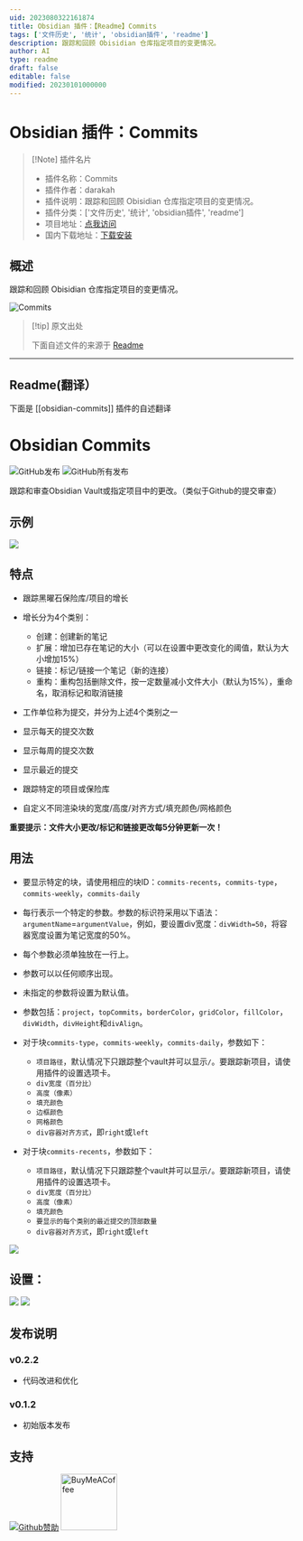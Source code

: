 ```yaml
---
uid: 2023080322161874
title: Obsidian 插件：【Readme】Commits
tags: ['文件历史', '统计', 'obsidian插件', 'readme']
description: 跟踪和回顾 Obisidian 仓库指定项目的变更情况。
author: AI
type: readme
draft: false
editable: false
modified: 20230101000000
---
```


# Obsidian 插件：Commits

> [!Note] 插件名片
> - 插件名称：Commits
> - 插件作者：darakah
> - 插件说明：跟踪和回顾 Obisidian 仓库指定项目的变更情况。
> - 插件分类：['文件历史', '统计', 'obsidian插件', 'readme']
> - 项目地址：[点我访问](https://github.com/Darakah/obsidian-commits)
> - 国内下载地址：[下载安装](https://pkmer.cn/products/plugin/pluginMarket/?obsidian-commits)

## 概述

跟踪和回顾 Obisidian 仓库指定项目的变更情况。

![Commits](https://cdn.pkmer.cn/covers/obsidian-commits.PNG!pkmer)

> [!tip] 原文出处
> 
>下面自述文件的来源于 [Readme](https://ghproxy.net/https://raw.githubusercontent.com/Darakah/obsidian-commits/main/README.md)
> 

---

## Readme(翻译）

下面是 [[obsidian-commits]] 插件的自述翻译


# Obsidian Commits
![GitHub发布](https://img.shields.io/github/v/release/Darakah/obsidian-commits)
![GitHub所有发布](https://img.shields.io/github/downloads/Darakah/obsidian-commits/total)

跟踪和审查Obsidian Vault或指定项目中的更改。（类似于Github的提交审查）

## 示例

<img src="https://raw.githubusercontent.com/Darakah/obsidian-commits/main/images/Example_1_2.png"/>

## 特点
- 跟踪黑曜石保险库/项目的增长
- 增长分为4个类别：
  - 创建：创建新的笔记
  - 扩展：增加已存在笔记的大小（可以在设置中更改变化的阈值，默认为大小增加15%）
  - 链接：标记/链接一个笔记（新的连接）
  - 重构：重构包括删除文件，按一定数量减小文件大小（默认为15%），重命名，取消标记和取消链接

- 工作单位称为提交，并分为上述4个类别之一
- 显示每天的提交次数
- 显示每周的提交次数
- 显示最近的提交
- 跟踪特定的项目或保险库
- 自定义不同渲染块的宽度/高度/对齐方式/填充颜色/网格颜色

**重要提示：文件大小更改/标记和链接更改每5分钟更新一次！**

## 用法

- 要显示特定的块，请使用相应的块ID：`commits-recents`，`commits-type`，`commits-weekly`，`commits-daily`
- 每行表示一个特定的参数。参数的标识符采用以下语法：`argumentName`=`argumentValue`，例如，要设置div宽度：`divWidth=50`，将容器宽度设置为笔记宽度的50%。
- 每个参数必须单独放在一行上。
- 参数可以以任何顺序出现。
- 未指定的参数将设置为默认值。
- 参数包括：`project`，`topCommits`，`borderColor`，`gridColor`，`fillColor`，`divWidth`，`divHeight`和`divAlign`。
- 对于块`commits-type`，`commits-weekly`，`commits-daily`，参数如下：
   * `项目路径`，默认情况下只跟踪整个vault并可以显示`/`。要跟踪新项目，请使用插件的设置选项卡。
   * `div宽度（百分比）`
   * `高度（像素）`
   * `填充颜色`
   * `边框颜色`
   * `网格颜色`
   * `div容器对齐方式`，即`right`或`left`

- 对于块`commits-recents`，参数如下：
   * `项目路径`，默认情况下只跟踪整个vault并可以显示`/`。要跟踪新项目，请使用插件的设置选项卡。
   * `div宽度（百分比）`
   * `高度（像素）`
   * `填充颜色`
   * `要显示的每个类别的最近提交的顶部数量`
   * `div容器对齐方式`，即`right`或`left`

<img src="https://raw.githubusercontent.com/Darakah/obsidian-commits/main/images/Example_2_2.png"/>

## 设置：
<img src="https://raw.githubusercontent.com/Darakah/obsidian-commits/main/images/Settings_1.png"/>
<img src="https://raw.githubusercontent.com/Darakah/obsidian-commits/main/images/Settings_2.png"/>

## 发布说明

### v0.2.2
- 代码改进和优化

### v0.1.2
- 初始版本发布

## 支持

[![Github赞助](https://raw.githubusercontent.com/Darakah/Darakah/e0fe245eaef23cb4a5f19fe9a09a9df0c0cdc8e1/icons/github_sponsor_btn.svg)](https://github.com/sponsors/Darakah) [<img src="https://cdn.buymeacoffee.com/buttons/v2/default-yellow.png" alt="BuyMeACoffee" width="100">](https://www.buymeacoffee.com/darakah)



